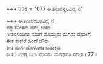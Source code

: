 +++
title = "077 ಈತನಾರೆನ್ದರಿವಿರೈ ನ"

+++
ಈತನಾರೆಂದರಿವಿರೈ ನ  
ಮ್ಮಾತನೀತನು ನಮ್ಮ ಕಂಸಂ  
ಗೀತನಳಿಯನು ನಮಗೆ ಮೊಮ್ಮನು ಮಗನು ದೇವಕಿಗೆ  
ಈತ ಕಾಣಿರೆ ಹಿಂದೆ ಚೌರಾ  
ಶೀತಿ ದುರ್ಗದೊಳೋಡಿ ಬದುಕಿದ  
ನೀತ ಬಲುಗೈ ಬಂಟನೆಂದನು ಮಗಧಪತಿ ನಗುತ     ॥77॥